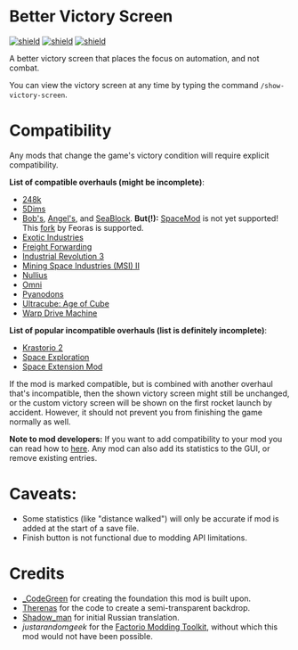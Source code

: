 # Better Victory Screen

[![shield](https://img.shields.io/badge/Ko--fi-Donate%20-hotpink?logo=kofi&logoColor=white)](https://ko-fi.com/stringweasel) [![shield](https://img.shields.io/badge/dynamic/json?color=orange&label=Factorio&query=downloads_count&suffix=%20downloads&url=https%3A%2F%2Fmods.factorio.com%2Fapi%2Fmods%2Fbetter-victory-screen)](https://mods.factorio.com/mod/better-victory-screen) [![shield](https://img.shields.io/badge/Crowdin-Translate-brightgreen)](https://crowdin.com/project/factorio-mods-localization)

A better victory screen that places the focus on automation, and not combat.

You can view the victory screen at any time by typing the command `/show-victory-screen`.

# Compatibility

Any mods that change the game's victory condition will require explicit compatibility. 

**List of compatible overhauls (might be incomplete)**:

- [248k](https://mods.factorio.com/mod/248k)
- [5Dims](https://mods.factorio.com/user/McGuten)
- [Bob's](https://mods.factorio.com/user/Bobingabout), [Angel's](https://mods.factorio.com/user/Arch666Angel), and [SeaBlock](https://mods.factorio.com/mod/SeaBlock). **But(!):** [SpaceMod](https://mods.factorio.com/mod/SpaceMod) is not yet supported! This [fork](https://mods.factorio.com/mod/SpaceModFeorasFork) by Feoras is supported.
- [Exotic Industries](https://mods.factorio.com/mod/exotic-industries)
- [Freight Forwarding](https://mods.factorio.com/mod/FreightForwarding)
- [Industrial Revolution 3](https://mods.factorio.com/mod/IndustrialRevolution3)
- [Mining Space Industries (MSI) II](https://mods.factorio.com/mod/Mining-Space-Industries-II)
- [Nullius](https://mods.factorio.com/mod/nullius)
- [Omni](https://mods.factorio.com/user/OmnissiahZelos)
- [Pyanodons](https://mods.factorio.com/user/pyanodon)
- [Ultracube: Age of Cube](https://mods.factorio.com/mod/Ultracube)
- [Warp Drive Machine](https://mods.factorio.com/mod/Warp-Drive-Machine/downloads)

**List of popular incompatible overhauls (list is definitely incomplete)**:

- [Krastorio 2](https://mods.factorio.com/mod/Krastorio2)
- [Space Exploration](https://mods.factorio.com/mod/space-exploration)
- [Space Extension Mod](https://mods.factorio.com/mod/SpaceMod)

If the mod is marked compatible, but is combined with another overhaul that's incompatible, then the shown victory screen might still be unchanged, or the custom victory screen will be shown on the first rocket launch by accident. However, it should not prevent you from finishing the game normally as well.

**Note to mod developers:** If you want to add compatibility to your mod you can read how to [here](https://github.com/heinwessels/factorio-better-victory-screen/blob/main/mod-page/compatibility.md). Any mod can also add its statistics to the GUI, or remove existing entries.

# Caveats:
- Some statistics (like "distance walked") will only be accurate if mod is added at the start of a save file.
- Finish button is not functional due to modding API limitations.

# Credits
- [_CodeGreen](https://mods.factorio.com/user/_CodeGreen) for creating the foundation this mod is built upon.
- [Therenas](https://mods.factorio.com/mod/factoryplanner) for the code to create a semi-transparent backdrop.
- [Shadow_man](https://mods.factorio.com/user/Shadow_Man) for initial Russian translation. 
- _justarandomgeek_ for the [Factorio Modding Toolkit](https://marketplace.visualstudio.com/items?itemName=justarandomgeek.factoriomod-debug), without which this mod would not have been possible.
